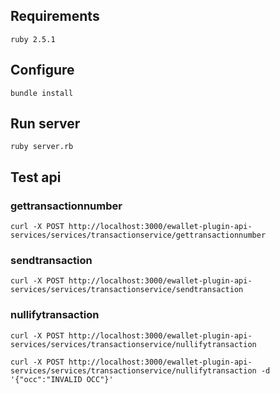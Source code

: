 ## Requirements

    ruby 2.5.1

## Configure

    bundle install

## Run server

    ruby server.rb

## Test api

### gettransactionnumber

    curl -X POST http://localhost:3000/ewallet-plugin-api-services/services/transactionservice/gettransactionnumber

### sendtransaction

    curl -X POST http://localhost:3000/ewallet-plugin-api-services/services/transactionservice/sendtransaction

### nullifytransaction

    curl -X POST http://localhost:3000/ewallet-plugin-api-services/services/transactionservice/nullifytransaction

    curl -X POST http://localhost:3000/ewallet-plugin-api-services/services/transactionservice/nullifytransaction -d '{"occ":"INVALID OCC"}'
